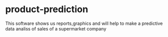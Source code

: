 # product-prediction

This software shows us reports,graphics and will help to make a predictive data analiss of sales of a supermarket company


